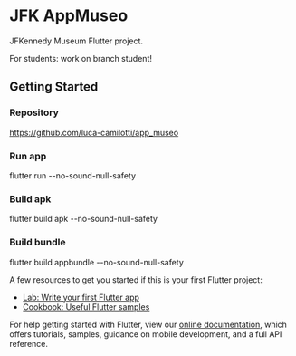 # JFK AppMuseo

JFKennedy Museum Flutter project.

For students: work on branch student!

## Getting Started

### Repository
https://github.com/luca-camilotti/app_museo

### Run app
flutter run --no-sound-null-safety

### Build apk
flutter build apk --no-sound-null-safety

### Build bundle
flutter build appbundle --no-sound-null-safety

A few resources to get you started if this is your first Flutter project:

- [Lab: Write your first Flutter app](https://flutter.dev/docs/get-started/codelab)
- [Cookbook: Useful Flutter samples](https://flutter.dev/docs/cookbook)

For help getting started with Flutter, view our
[online documentation](https://flutter.dev/docs), which offers tutorials,
samples, guidance on mobile development, and a full API reference.
